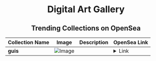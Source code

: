 <div align="center">

# Digital Art Gallery

## Trending Collections on OpenSea

| Collection Name                       | Image                                                                                     | Description                       | OpenSea Link                                                                                          |
|---------------------------------------|-------------------------------------------------------------------------------------------|-----------------------------------|--------------------------------------------------------------------------------------------------------|
| **guis** | ![Image](https://i.seadn.io/s/raw/files/38eef170336496ef89981296785efbd7.jpg?w=500&auto=format?w=200&auto=format) |  | <details><summary>Link</summary>[guis](https://opensea.io/collection/guis-1)</details> |

</div>